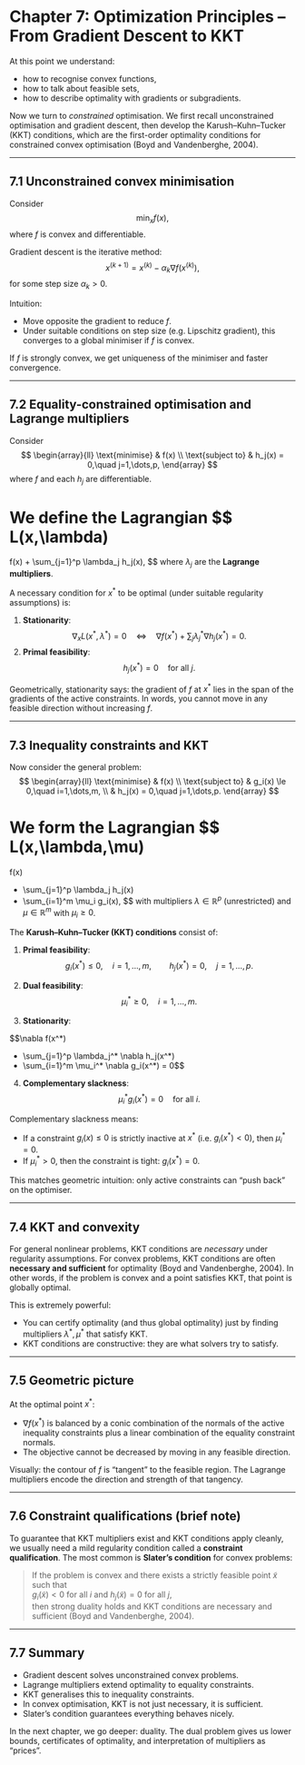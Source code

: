 # Chapter 7: Optimization Principles – From Gradient Descent to KKT

At this point we understand:

- how to recognise convex functions,
- how to talk about feasible sets,
- how to describe optimality with gradients or subgradients.

Now we turn to *constrained* optimisation. We first recall unconstrained optimisation and gradient descent, then develop the Karush–Kuhn–Tucker (KKT) conditions, which are the first-order optimality conditions for constrained convex optimisation (Boyd and Vandenberghe, 2004).

---

## 7.1 Unconstrained convex minimisation

Consider
$$
\min_x f(x),
$$
where $f$ is convex and differentiable.

Gradient descent is the iterative method:
$$
x^{(k+1)} = x^{(k)} - \alpha_k \nabla f(x^{(k)}),
$$
for some step size $\alpha_k > 0$.

Intuition:

- Move opposite the gradient to reduce $f$.
- Under suitable conditions on step size (e.g. Lipschitz gradient), this converges to a global minimiser if $f$ is convex.

If $f$ is strongly convex, we get uniqueness of the minimiser and faster convergence.

---

## 7.2 Equality-constrained optimisation and Lagrange multipliers

Consider
$$
\begin{array}{ll}
\text{minimise} & f(x) \\
\text{subject to} & h_j(x) = 0,\quad j=1,\dots,p,
\end{array}
$$
where $f$ and each $h_j$ are differentiable.

We define the **Lagrangian**
$$
L(x,\lambda)
=
f(x) + \sum_{j=1}^p \lambda_j h_j(x),
$$
where $\lambda_j$ are the **Lagrange multipliers**.

A necessary condition for $x^*$ to be optimal (under suitable regularity assumptions) is:

1. **Stationarity**:
   $$
   \nabla_x L(x^*, \lambda^*) = 0
   \quad \Longleftrightarrow \quad
   \nabla f(x^*) + \sum_j \lambda_j^* \nabla h_j(x^*) = 0.
   $$
2. **Primal feasibility**:
   $$
   h_j(x^*) = 0 \quad \text{for all } j.
   $$

Geometrically, stationarity says: the gradient of $f$ at $x^*$ lies in the span of the gradients of the active constraints. In words, you cannot move in any feasible direction without increasing $f$.

---

## 7.3 Inequality constraints and KKT

Now consider the general problem:
$$
\begin{array}{ll}
\text{minimise} & f(x) \\
\text{subject to} & g_i(x) \le 0,\quad i=1,\dots,m, \\
& h_j(x) = 0,\quad j=1,\dots,p.
\end{array}
$$

We form the Lagrangian
$$
L(x,\lambda,\mu)
=
f(x)
+ \sum_{j=1}^p \lambda_j h_j(x)
+ \sum_{i=1}^m \mu_i g_i(x),
$$
with multipliers $\lambda \in \mathbb{R}^p$ (unrestricted) and $\mu \in \mathbb{R}^m$ with $\mu_i \ge 0$.

The **Karush–Kuhn–Tucker (KKT) conditions** consist of:

1. **Primal feasibility**:
   $$
   g_i(x^*) \le 0,\quad i=1,\dots,m,
   \qquad
   h_j(x^*) = 0,\quad j=1,\dots,p.
   $$

2. **Dual feasibility**:
   $$
   \mu_i^* \ge 0,\quad i=1,\dots,m.
   $$

3. **Stationarity**:

$$\nabla f(x^*) 
   + \sum_{j=1}^p \lambda_j^* \nabla h_j(x^*)
   + \sum_{i=1}^m \mu_i^* \nabla g_i(x^*)
   = 0$$

4. **Complementary slackness**:
   $$
   \mu_i^* g_i(x^*) = 0
   \quad \text{for all } i.
   $$

Complementary slackness means:

- If a constraint $g_i(x) \le 0$ is strictly inactive at $x^*$ (i.e. $g_i(x^*) < 0$), then $\mu_i^* = 0$.
- If $\mu_i^* > 0$, then the constraint is tight: $g_i(x^*) = 0$.

This matches geometric intuition: only active constraints can “push back” on the optimiser.

---

## 7.4 KKT and convexity

For general nonlinear problems, KKT conditions are *necessary* under regularity assumptions. For convex problems, KKT conditions are often **necessary and sufficient** for optimality (Boyd and Vandenberghe, 2004). In other words, if the problem is convex and a point satisfies KKT, that point is globally optimal.

This is extremely powerful:

- You can certify optimality (and thus global optimality) just by finding multipliers $\lambda^*, \mu^*$ that satisfy KKT.
- KKT conditions are constructive: they are what solvers try to satisfy.

---

## 7.5 Geometric picture

At the optimal point $x^*$:

- $\nabla f(x^*)$ is balanced by a conic combination of the normals of the active inequality constraints plus a linear combination of the equality constraint normals.
- The objective cannot be decreased by moving in any feasible direction.

Visually: the contour of $f$ is “tangent” to the feasible region. The Lagrange multipliers encode the direction and strength of that tangency.

---

## 7.6 Constraint qualifications (brief note)

To guarantee that KKT multipliers exist and KKT conditions apply cleanly, we usually need a mild regularity condition called a **constraint qualification**. The most common is **Slater’s condition** for convex problems:

> If the problem is convex and there exists a strictly feasible point $\tilde{x}$ such that  
> $g_i(\tilde{x}) < 0$ for all $i$ and $h_j(\tilde{x}) = 0$ for all $j$,  
> then strong duality holds and KKT conditions are necessary and sufficient (Boyd and Vandenberghe, 2004).


---

## 7.7 Summary

- Gradient descent solves unconstrained convex problems.
- Lagrange multipliers extend optimality to equality constraints.
- KKT generalises this to inequality constraints.
- In convex optimisation, KKT is not just necessary, it is sufficient.
- Slater’s condition guarantees everything behaves nicely.

In the next chapter, we go deeper: duality. The dual problem gives us lower bounds, certificates of optimality, and interpretation of multipliers as “prices”.
